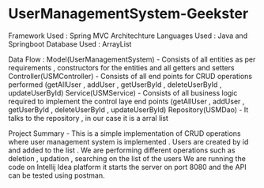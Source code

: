 # UserManagementSystem-Geekster
Framework Used : Spring MVC Architechture 
Languages Used : Java and Springboot
Database Used  : ArrayList

Data Flow :
Model(UserManagementSystem) - Consists of all entities as per requirements , constructors for the entities and all getters and setters
Controller(USMController) - Consists of all end points for CRUD operations performed (getAllUser , addUser , getUserById , deleteUserById , updateUserById)
Service(USMService) - Consists of all business logic required to implement the control laye end points (getAllUser , addUser , getUserById , deleteUserById , updateUserById)
Repository(USMDao) - It talks to the repository , in our case it is a arral list

Project Summary - This is a simple implementation of CRUD operations where user management system is implemented . Users are created by id and added to the list . We are performing different operations such as deletion , updation , searching on the list of the users
We are running the code on Intellij Idea platform it starts the server on port 8080 and the API can be tested using postman.

